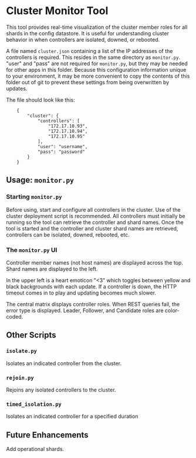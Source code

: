 # Cluster Monitor Tool

This tool provides real-time visualization of the cluster member roles for all
shards in the config datastore. It is useful for understanding cluster behavior
in when controllers are isolated, downed, or rebooted.

A file named `cluster.json` containing a list of the IP addresses of the
controllers is required. This resides in the same directory as `monitor.py`.
"user" and "pass" are not required for `monitor.py`, but they may be
needed for other apps in this folder. Because this configuration
information unique to your environment, it may be more convenient to
copy the contents of this folder out of git to prevent these settings
from being overwritten by updates.


The file should look like this:

```
    {
        "cluster": {
            "controllers": [
                "172.17.10.93",
                "172.17.10.94",
                "172.17.10.95"
            ],
            "user": "username",
            "pass": "password"
        }
    }
```

## Usage: `monitor.py`

### Starting `monitor.py`

Before using, start and configure all controllers in the cluster. Use of the
cluster deployment script is recommended. All controllers must initially be
running so the tool can retrieve the controller and shard names. Once
the tool is started and the controller and cluster shard names are retrieved,
controllers can be isolated, downed, rebooted, etc.

### The `monitor.py` UI

Controller member names (not host names) are displayed across the top. Shard
names are displayed to the left.

In the upper left is a heart emoticon "<3" which toggles between yellow and
black backgrounds with each update. If a controller is down, the HTTP timeout
comes in to play and updating becomes much slower.

The central matrix displays controller roles. When REST queries fail, the
error type is displayed. Leader, Follower, and Candidate roles are color-
coded.

## Other Scripts

### `isolate.py`

Isolates an indicated controller from the cluster.

### `rejoin.py`

Rejoins any isolated controllers to the cluster.

### `timed_isolation.py`

Isolates an indicated controller for a specified duration

## Future Enhancements

Add operational shards.
